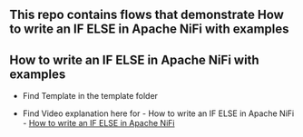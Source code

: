 
## This repo contains flows that demonstrate How to write an IF ELSE in Apache NiFi  with examples


##  How to write an IF ELSE in Apache NiFi  with examples

- Find Template in the template folder

- Find Video explanation here for - How to write an IF ELSE in Apache NiFi  - [How to write an IF ELSE in Apache NiFi ](https://youtu.be/VeKa_WlT3To)
